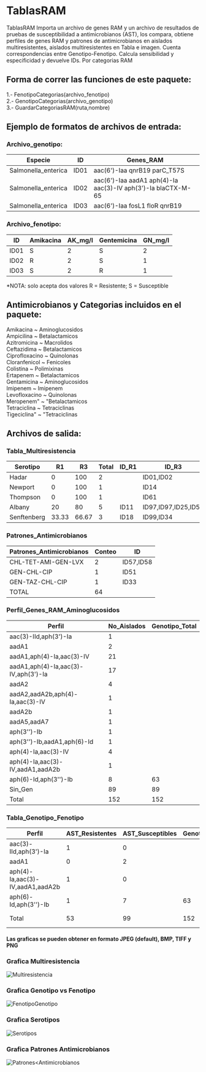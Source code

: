 # TablasRAM
TablasRAM Importa un archivo de genes RAM y un archivo de resultados de pruebas de susceptibilidad a antimicrobianos (AST), los compara, obtiene perfiles de genes RAM y patrones de antimicrobianos en aislados multiresistentes, aislados multiresistentes en Tabla e imagen. Cuenta correspondencias entre Genotipo-Fenotipo. Calcula sensibilidad y especificidad y devuelve IDs. Por categorias RAM

## Forma de correr las funciones de este paquete:     

  1.- FenotipoCategorias(archivo_fenotipo)     
  2.- GenotipoCategorias(archivo_genotipo)      
  3.- GuardarCategoriasRAM(ruta,nombre)      
  
## Ejemplo de formatos de archivos de entrada:    

  ### Archivo_genotipo:    

Especie	            | ID   | Genes_RAM                                                      |
--------------------|------|----------------------------------------------------------------|
Salmonella_enterica	| ID01 | aac(6')-Iaa	qnrB19	parC_T57S                                 |
Salmonella_enterica |	ID02 | aac(6')-Iaa	aadA1	aph(4)-Ia	aac(3)-IV	aph(3')-Ia	blaCTX-M-65 | 
Salmonella_enterica |	ID03 | aac(6')-Iaa	fosL1	floR	qnrB19                                |

### Archivo_fenotipo:

ID   | Amikacina	  | AK_mg/l | Gentemicina	| GN_mg/l |
-----|--------------|---------|-------------|---------|  
ID01 | S	|    2	  | S	|    2    |
ID02 | R	|    2	  | S	|    1    |
ID03 | S	|    2	  | R	|    1    |

*NOTA: solo acepta dos valores R = Resistente; S = Susceptible

## Antimicrobianos y Categorias incluidos en el paquete:   
         
Amikacina ~ Aminoglucosidos   
Ampicilina ~ Betalactamicos     
Azitromicina ~ Macrolidos     
Ceftazidima ~ Betalactamicos     
Ciprofloxacino ~ Quinolonas      
Cloranfenicol ~ Fenicoles     
Colistina ~ Polimixinas     
Ertapenem ~ Betalactamicos     
Gentamicina ~ Aminoglucosidos     
Imipenem ~ Imipenem    
Levofloxacino ~ Quinolonas    
Meropenem" ~ "Betalactamicos     
Tetraciclina ~ Tetraciclinas    
Tigeciclina" ~ "Tetraciclinas    

## Archivos de salida:    
### Tabla_Multiresistencia    
Serotipo	 | R1  | R3   | Total |	ID_R1  |	ID_R3              |    
-----------|-----|------|-------|--------|---------------------|
Hadar	     | 0   | 100	|   2   |	       |ID01,ID02            |   
Newport	   | 0   | 100  |   1   |		     |ID14                 |
Thompson	 | 0   | 100  |   1   |		     |ID61                 |    
Albany	   | 20  | 80   |   5   |ID11    |ID97,ID97,ID25,ID59  |
Senftenberg|33.33|66.67 |   3   |ID18    |ID99,ID34            |    

### Patrones_Antimicrobianos     
Patrones_Antimicrobianos |	Conteo |  ID     |    
-------------------------|---------|---------|
CHL-TET-AMI-GEN-LVX      |	 2     |ID57,ID58|    
GEN-CHL-CIP              |	 1     |ID51     |
GEN-TAZ-CHL-CIP          |	 1     |ID33     |         
TOTAL	                   |   64    |         |	

### Perfil_Genes_RAM_Aminoglucosidos 
Perfil                               |	No_Aislados	| Genotipo_Total |
-------------------------------------|--------------|----------------|
aac(3)-IId,aph(3')-Ia                |  	1         |                |	
aadA1	                               |    2         |                |	
aadA1,aph(4)-Ia,aac(3)-IV	           |    21        |                |	
aadA1,aph(4)-Ia,aac(3)-IV,aph(3')-Ia |    17        |                |	
aadA2	                               |    4	        |                |
aadA2,aadA2b,aph(4)-Ia,aac(3)-IV	   |    1         |                |	
aadA2b	                             |    1         |                |	
aadA5,aadA7	                         |    1	        |                |
aph(3'')-Ib	                         |    1         |                |	
aph(3'')-Ib,aadA1,aph(6)-Id	         |    1	        |                |
aph(4)-Ia,aac(3)-IV	                 |    4         |                |	
aph(4)-Ia,aac(3)-IV,aadA1,aadA2b	   |    1         |                |	
aph(6)-Id,aph(3'')-Ib	               |    8         |	     63        |
Sin_Gen	                             |    89        |	     89        |
Total	                               |    152       |	     152       |

### Tabla_Genotipo_Fenotipo
Perfil	                         | AST_Resistentes	 | AST_Susceptibles	| Genotipo_Total	| ID_AST_Resistentes	   | ID_AST_Susceptibles                 |
---------------------------------|-------------------|------------------|-----------------|------------------------|-------------------------------------|
aac(3)-IId,aph(3')-Ia	           |         1  	     |        0         |                 |ID72                    |NA                                   |
aadA1                            |         0         |        2         |                 |NA                      |ID43,ID87                            |
aph(4)-Ia,aac(3)-IV,aadA1,aadA2b |         1         |        0         |		              |ID34                    |NA                                   |
aph(6)-Id,aph(3'')-Ib            |         1         |        7         |	      63        |ID59	                   |ID97,ID06,ID08,ID22,ID97,ID21,ID25   |
Total	                           |         53        |        99        |       152       |Especif: 89.9, (89)/(99)|Sens: 118.87, (63)/(53)              |


#### Las graficas se pueden obtener en formato JPEG (default), BMP, TIFF y PNG
### Grafica Multiresistencia

![Multiresistencia](Multirresistencia.png)

### Grafica Genotipo vs Fenotipo

![FenotipoGenotipo](FenvsGen_cont.png)

### Grafica Serotipos

![Serotipos](Serotipos_cont.png)

### Grafica Patrones Antimicrobianos

![Patrones<Antimicrobianos]()





 
